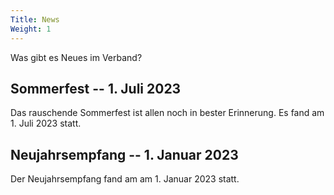 ```yaml
---
Title: News
Weight: 1
---
```

Was gibt es Neues im Verband?

## Sommerfest -- 1. Juli 2023

Das rauschende Sommerfest ist allen noch in bester Erinnerung. Es fand am 1. Juli 2023 statt.

## Neujahrsempfang -- 1. Januar 2023

Der Neujahrsempfang fand am am 1. Januar 2023 statt.




